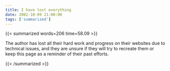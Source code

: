 ```yaml
---
title: I have lost everything
date: 2002-10-09 21:00:00
tags: ['summarized']
---
```


{{< summarized words=206 time=58.09 >}}

The author has lost all their hard work and progress on their websites due to technical issues, and they are unsure if they will try to recreate them or keep this page as a reminder of their past efforts.

{{< /summarized >}}
